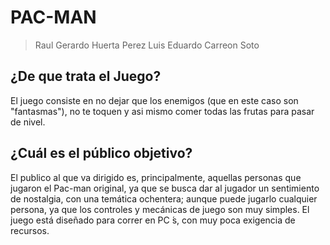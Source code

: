 #	PAC-MAN
> Raul Gerardo Huerta Perez
> Luis Eduardo Carreon Soto

## ¿De que trata el Juego?
El juego consiste en no dejar que los enemigos
(que en este caso son "fantasmas"), no te toquen
y asi mismo comer todas las frutas para pasar de
nivel.

## ¿Cuál es el público objetivo?
El publico al que va dirigido es, principalmente, aquellas personas que jugaron el Pac-man
original, ya que se busca dar al jugador un sentimiento de nostalgia, con una temática
ochentera; aunque puede jugarlo cualquier persona, ya que los controles y mecánicas de
juego son muy simples. El juego está diseñado para correr en PC ́s, con muy poca exigencia
de recursos.